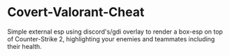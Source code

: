 # Covert-Valorant-Cheat
Simple external esp using discord's/gdi overlay to render a box-esp on top of Counter-Strike 2, highlighting your enemies and teammates including their health.
